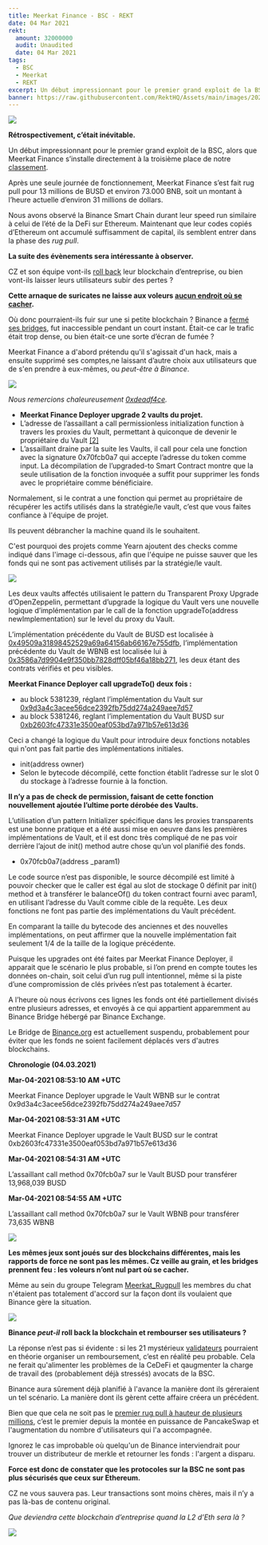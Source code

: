 ```yaml
---
title: Meerkat Finance - BSC - REKT
date: 04 Mar 2021
rekt: 
  amount: 32000000
  audit: Unaudited
  date: 04 Mar 2021
tags:
  - BSC
  - Meerkat
  - REKT
excerpt: Un début impressionnant pour le premier grand exploit de la BSC, alors que Meerkat Finance s’installe directement à la troisième place de notre classement.CZ et son équipe vont-ils roll back leur blockchain d’entreprise, ou bien vont-ils laisser leurs utilisateurs subir des pertes ? Cette arnaque de suricates ne laisse aux voleurs aucun endroit où se cacher. 
banner: https://raw.githubusercontent.com/RektHQ/Assets/main/images/2021/03/mf-header.png
---
```

![](https://raw.githubusercontent.com/RektHQ/Assets/main/images/2021/03/mf-header.png)

**Rétrospectivement, c’était inévitable.** 

Un début impressionnant pour le premier grand exploit de la BSC, alors que Meerkat Finance s’installe directement à la troisième place de notre [classement](https://rekt.eth.link/leaderboard/).

Après une seule journée de fonctionnement, Meerkat Finance s’est fait rug pull pour 13 millions de BUSD et environ 73.000 BNB, soit un montant à l’heure actuelle d’environ 31 millions de dollars.

Nous avons observé la Binance Smart Chain durant leur speed run similaire à celui de l’été de la DeFi sur Ethereum. Maintenant que leur codes copiés d’Ethereum ont accumulé suffisamment de capital, ils semblent entrer dans la phase des _rug pull_.

**La suite des évènements sera intéressante à observer.**

CZ et son équipe vont-ils [roll back](https://twitter.com/cz_binance/status/1125996194734399488?ref_src=twsrc%5Etfw%7Ctwcamp%5Etweetembed%7Ctwterm%5E1125996194734399488%7Ctwgr%5E%7Ctwcon%5Es1_c10&ref_url=https%3A%2F%2Fwww.coindesk.com%2Fbinance-may-consider-bitcoin-rollback-following-40-million-hack) leur blockchain d’entreprise, ou bien vont-ils laisser leurs utilisateurs subir des pertes ?

**Cette arnaque de suricates ne laisse aux voleurs [aucun endroit où se cacher](https://www.youtube.com/watch?v=58UD3jU86pY).**

Où donc pourraient-ils fuir sur une si petite blockchain ? Binance a [fermé ses bridges](https://twitter.com/madcapslaugh/status/1367448466453106693?s=20), fut inaccessible pendant un court instant. Était-ce car le trafic était trop dense, ou bien était-ce une sorte d’écran de fumée ?

Meerkat Finance a d'abord prétendu qu'il s'agissait d'un hack, mais a ensuite supprimé ses comptes,ne laissant d’autre choix aux utilisateurs que de s'en prendre à eux-mêmes, ou _peut-être à Binance_.

![](https://raw.githubusercontent.com/RektHQ/Assets/main/images/2021/03/mf-investigate.png)

_Nous remercions chaleureusement [0xdeadf4ce](https://twitter.com/0xdeadf4ce)._

- **Meerkat Finance Deployer upgrade 2 vaults du projet.**
- L’adresse de l’assaillant a call permissionless initialization function à travers les proxies du Vault, permettant à quiconque de devenir le propriétaire du Vault [[2]](https://bscscan.com/tx/0xfcf48681e382e9f9cc1d6a64ff30487306f6b869924c6594075fcc86b3b21f5d)
- L’assaillant draine par la suite les Vaults, il call pour cela une fonction avec la signature 0x70fcb0a7 qui accepte l’adresse du token comme input. La décompilation de l’upgraded-to Smart Contract montre que la seule utilisation de la fonction invoquée a suffit pour supprimer les fonds avec le propriétaire comme bénéficiaire.

Normalement, si le contrat a une fonction qui permet au propriétaire de récupérer les actifs utilisés dans la stratégie/le vault, c’est que vous faites confiance à l'équipe de projet.

Ils peuvent débrancher la machine quand ils le souhaitent.

C'est pourquoi des projets comme Yearn ajoutent des checks comme indiqué dans l'image ci-dessous, afin que l'équipe ne puisse sauver que les fonds qui ne sont pas activement utilisés par la stratégie/le vault.

![](https://raw.githubusercontent.com/RektHQ/Assets/main/images/2021/03/mf-code.png)

Les deux vaults affectés utilisaient le pattern du Transparent Proxy Upgrade d’OpenZeppelin, permettant d’upgrade la logique du Vault vers une nouvelle logique d’implémentation par le call de la fonction upgradeTo(address newImplementation) sur le level du proxy du Vault.

L’implémentation précédente du Vault de BUSD est localisée à [0x49509a31898452529a69a64156ab66167e755dfb](https://bscscan.com/address/0x49509a31898452529a69a64156ab66167e755dfb), l’implémentation précédente du Vault de WBNB est localisée lui à [0x3586a7d9904e9f350bb7828dff05bf46a18bb271](https://bscscan.com/address/0x3586a7d9904e9f350bb7828dff05bf46a18bb271), les deux étant des contrats vérifiés et peu visibles.

**Meerkat Finance Deployer call upgradeTo() deux fois :**

- au block 5381239, réglant l’implémentation du Vault sur [0x9d3a4c3acee56dce2392fb75dd274a249aee7d57](https://bscscan.com/tx/0x063970f8625f250101a7da8abf914748cf8eaaaa9458041f1928501accfe5d6c)
- au block 5381246, reglant l’implementation du Vault BUSD sur [0xb2603fc47331e3500eaf053bd7a971b57e613d36](https://bscscan.com/tx/0xf19fa4bcff4adaebeddd28c851458ba0f01ffedd52b62df56ace94e7c8842553)

Ceci a changé la logique du Vault pour introduire deux fonctions notables qui n'ont pas fait partie des implémentations initiales.

- init(address owner)
- Selon le bytecode décompilé, cette fonction établit l’adresse sur le slot 0 du stockage à l’adresse fournie à la fonction.

**Il n’y a pas de check de permission, faisant de cette fonction nouvellement ajoutée l’ultime porte dérobée des Vaults.**

L’utilisation d’un pattern Initializer spécifique dans les  proxies transparents est une bonne pratique et a été aussi mise en oeuvre dans les premières implémentations de Vault, et il est donc très compliqué de ne pas voir derrière l’ajout de init() method autre chose qu’un vol planifié des fonds.

- 0x70fcb0a7(address _param1)

Le code source n’est pas disponible, le source décompilé est limité à pouvoir checker que le caller est égal au slot de stockage 0 définit par init() method et à transférer le balanceOf() du token contract fourni avec param1, en utilisant l’adresse du Vault comme cible de la requête. Les deux fonctions ne font pas partie des implémentations du Vault précédent.   

En comparant la taille du bytecode des anciennes et des nouvelles implémentations, on peut affirmer que la nouvelle implémentation fait seulement 1/4 de la taille de la logique précédente. 

Puisque les upgrades ont été faites par Meerkat Finance Deployer, il apparait que le scénario le plus probable, si l’on prend en compte toutes les données on-chain, soit celui d’un rug pull intentionnel, même si la piste d’une compromission de clés privées n’est pas totalement à écarter.

A l’heure où nous écrivons ces lignes les fonds ont été partiellement divisés entre plusieurs adresses, et envoyés à ce qui appartient apparemment au Binance Bridge hébergé par Binance Exchange.

Le Bridge de [Binance.org](http://binance.org/) est actuellement suspendu, probablement pour éviter que les fonds ne soient facilement déplacés vers d'autres blockchains.

**Chronologie (04.03.2021)**

**Mar-04-2021 08:53:10 AM +UTC**

Meerkat Finance Deployer upgrade le Vault WBNB sur le contrat 0x9d3a4c3acee56dce2392fb75dd274a249aee7d57

**Mar-04-2021 08:53:31 AM +UTC**

Meerkat Finance Deployer upgrade le Vault BUSD sur le contrat 0xb2603fc47331e3500eaf053bd7a971b57e613d36

**Mar-04-2021 08:54:31 AM +UTC**

L’assaillant call method 0x70fcb0a7 sur le Vault BUSD pour transférer 13,968,039 BUSD

**Mar-04-2021 08:54:55 AM +UTC**

L’assaillant call method 0x70fcb0a7 sur le Vault WBNB pour transférer 73,635 WBNB

![](https://raw.githubusercontent.com/RektHQ/Assets/main/images/2021/03/mf-linebreak.png)

**Les mêmes jeux sont joués sur des blockchains différentes, mais les rapports de force ne sont pas les mêmes. Cz veille au grain, et les bridges prennent feu : les voleurs n’ont nul part où se cacher.**

Même au sein du groupe Telegram [Meerkat_Rugpull](https://t.me/Meerkat_Rugpull) les membres du chat n'étaient pas totalement d'accord sur la façon dont ils voulaient que Binance gère la situation.

![](https://raw.githubusercontent.com/RektHQ/Assets/main/images/2021/03/mf-poll.png)

**Binance _peut-il_ roll back la blockchain et rembourser ses utilisateurs ?**

La réponse n’est pas si évidente : si les 21 mystérieux [validateurs](https://docs.binance.org/smart-chain/validator/guideline.html) pourraient en théorie organiser un remboursement, c’est en réalité peu probable. Cela ne ferait qu'alimenter les problèmes de la CeDeFi et qaugmenter la charge de travail des (probablement déjà stressés) avocats de la BSC.

Binance aura sûrement déjà planifié à l'avance la manière dont ils géreraient un tel scénario. La manière dont ils gèrent cette affaire créera un précédent.

Bien que que cela ne soit pas le [premier rug pull à hauteur de plusieurs millions](https://twitter.com/news_of_bsc/status/1354880400984739842?s=20), c’est le premier depuis la montée en puissance de PancakeSwap et l'augmentation du nombre d'utilisateurs qui l'a accompagnée.

Ignorez le cas improbable où quelqu'un de Binance interviendrait pour trouver un distributeur de merkle et retourner les fonds : l'argent a disparu.

**Force est donc de constater que les protocoles sur la BSC ne sont pas plus sécurisés que ceux sur Ethereum.**

CZ ne vous sauvera pas. Leur transactions sont moins chères, mais il n’y a pas là-bas de contenu original.

_Que deviendra cette blockchain d’entreprise quand la L2 d’Eth sera là ?_ 

![](https://raw.githubusercontent.com/RektHQ/Assets/main/images/2021/03/mf-rektkat.png)
